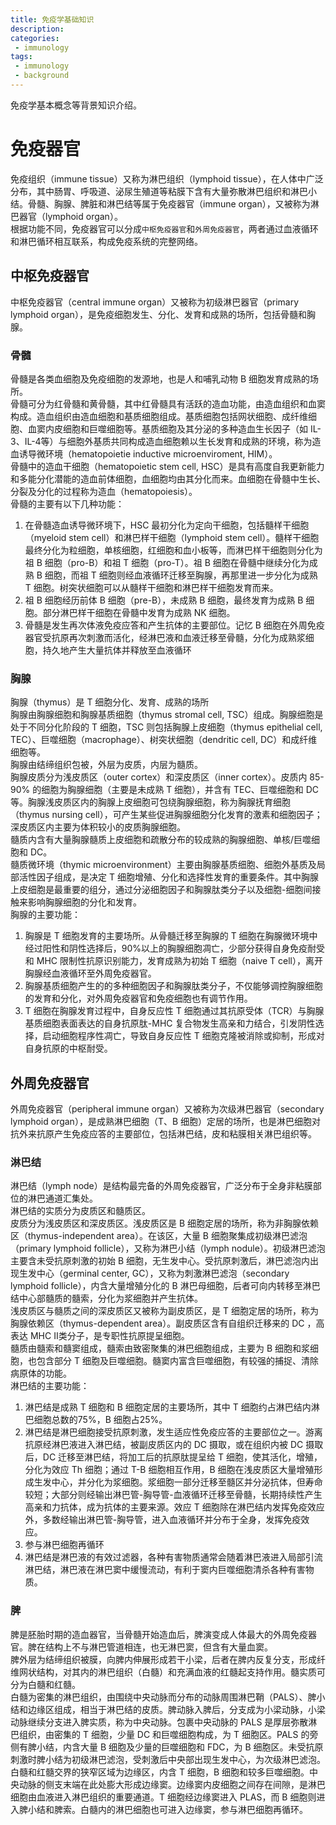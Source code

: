```yaml
---
title: 免疫学基础知识
description: 
categories:
 - immunology
tags:
 - immunology
 - background
---
```


免疫学基本概念等背景知识介绍。  

<!-- more -->

# 免疫器官
免疫组织（immune tissue）又称为淋巴组织（lymphoid tissue），在人体中广泛分布，其中肠胃、呼吸道、泌尿生殖道等粘膜下含有大量弥散淋巴组织和淋巴小结。骨髓、胸腺、脾脏和淋巴结等属于免疫器官（immune organ），又被称为淋巴器官（lymphoid organ）。  
根据功能不同，免疫器官可以分成`中枢免疫器官`和`外周免疫器官`，两者通过血液循环和淋巴循环相互联系，构成免疫系统的完整网络。  
  
## 中枢免疫器官
中枢免疫器官（central immune organ）又被称为初级淋巴器官（primary lymphoid organ），是免疫细胞发生、分化、发育和成熟的场所，包括骨髓和胸腺。  
  
### 骨髓 
骨髓是各类血细胞及免疫细胞的发源地，也是人和哺乳动物 B 细胞发育成熟的场所。  
骨髓可分为红骨髓和黄骨髓，其中红骨髓具有活跃的造血功能，由造血组织和血窦构成。造血组织由造血细胞和基质细胞组成。基质细胞包括网状细胞、成纤维细胞、血窦内皮细胞和巨噬细胞等。基质细胞及其分泌的多种造血生长因子（如 IL-3、IL-4等）与细胞外基质共同构成造血细胞赖以生长发育和成熟的环境，称为造血诱导微环境（hematopoietie inductive microenviroment, HIM）。  
骨髓中的造血干细胞（hematopoietic stem cell, HSC）是具有高度自我更新能力和多能分化潜能的造血前体细胞，血细胞均由其分化而来。血细胞在骨髓中生长、分裂及分化的过程称为造血（hematopoiesis）。  
骨髓的主要有以下几种功能：  
1. 在骨髓造血诱导微环境下，HSC 最初分化为定向干细胞，包括髓样干细胞（myeloid stem cell）和淋巴样干细胞（lymphoid stem cell）。髓样干细胞最终分化为粒细胞，单核细胞，红细胞和血小板等，而淋巴样干细胞则分化为祖 B 细胞（pro-B）和祖 T 细胞（pro-T）。祖 B 细胞在骨髓中继续分化为成熟 B 细胞，而祖 T 细胞则经血液循环迁移至胸腺，再那里进一步分化为成熟 T 细胞。树突状细胞可以从髓样干细胞和淋巴样干细胞发育而来。  
2. 祖 B 细胞经历前体 B 细胞（pre-B），未成熟 B 细胞，最终发育为成熟 B 细胞。部分淋巴样干细胞在骨髓中发育为成熟 NK 细胞。  
3. 骨髓是发生再次体液免疫应答和产生抗体的主要部位。记忆 B 细胞在外周免疫器官受抗原再次刺激而活化，经淋巴液和血液迁移至骨髓，分化为成熟浆细胞，持久地产生大量抗体并释放至血液循环  
  
### 胸腺  
胸腺（thymus）是 T 细胞分化、发育、成熟的场所  
胸腺由胸腺细胞和胸腺基质细胞（thymus stromal cell, TSC）组成。胸腺细胞是处于不同分化阶段的 T 细胞，TSC 则包括胸腺上皮细胞（thymus epithelial cell, TEC）、巨噬细胞（macrophage）、树突状细胞（dendritic cell, DC）和成纤维细胞等。  
胸腺由结缔组织包被，外层为皮质，内层为髓质。  
胸腺皮质分为浅皮质区（outer cortex）和深皮质区（inner cortex）。皮质内 85-90% 的细胞为胸腺细胞（主要是未成熟 T 细胞），并含有 TEC、巨噬细胞和 DC 等。胸腺浅皮质区内的胸腺上皮细胞可包绕胸腺细胞，称为胸腺抚育细胞（thymus nursing cell），可产生某些促进胸腺细胞分化发育的激素和细胞因子；深皮质区内主要为体积较小的皮质胸腺细胞。  
髓质内含有大量胸腺髓质上皮细胞和疏散分布的较成熟的胸腺细胞、单核/巨噬细胞和 DC。  
髓质微环境（thymic microenvironment）主要由胸腺基质细胞、细胞外基质及局部活性因子组成，是决定 T 细胞增殖、分化和选择性发育的重要条件。其中胸腺上皮细胞是最重要的组分，通过分泌细胞因子和胸腺肽类分子以及细胞-细胞间接触来影响胸腺细胞的分化和发育。  
胸腺的主要功能：  
1. 胸腺是 T 细胞发育的主要场所。从骨髓迁移至胸腺的 T 细胞在胸腺微环境中经过阳性和阴性选择后，90%以上的胸腺细胞凋亡，少部分获得自身免疫耐受和 MHC 限制性抗原识别能力，发育成熟为初始 T 细胞（naive T cell），离开胸腺经血液循环至外周免疫器官。  
2. 胸腺基质细胞产生的的多种细胞因子和胸腺肽类分子，不仅能够调控胸腺细胞的发育和分化，对外周免疫器官和免疫细胞也有调节作用。  
3. T 细胞在胸腺发育过程中，自身反应性 T 细胞通过其抗原受体（TCR）与胸腺基质细胞表面表达的自身抗原肽-MHC 复合物发生高亲和力结合，引发阴性选择，启动细胞程序性凋亡，导致自身反应性 T 细胞克隆被消除或抑制，形成对自身抗原的中枢耐受。  
  
## 外周免疫器官  
外周免疫器官（peripheral immune organ）又被称为次级淋巴器官（secondary lymphoid organ），是成熟淋巴细胞（T、B 细胞）定居的场所，也是淋巴细胞对抗外来抗原产生免疫应答的主要部位，包括淋巴结，皮和粘膜相关淋巴组织等。  
  
### 淋巴结  
淋巴结（lymph node）是结构最完备的外周免疫器官，广泛分布于全身非粘膜部位的淋巴通道汇集处。  
淋巴结的实质分为皮质区和髓质区。  
皮质分为浅皮质区和深皮质区。浅皮质区是 B 细胞定居的场所，称为非胸腺依赖区（thymus-independent area）。在该区，大量 B 细胞聚集成初级淋巴滤泡（primary lymphoid follicle），又称为淋巴小结（lymph nodule）。初级淋巴滤泡主要含未受抗原刺激的初始 B 细胞，无生发中心。受抗原刺激后，淋巴滤泡内出现生发中心（germinal center, GC），又称为刺激淋巴滤泡（secondary lymphoid follicle），内含大量增殖分化的 B 淋巴母细胞，后者可向内转移至淋巴结中心部髓质的髓索，分化为浆细胞并产生抗体。  
浅皮质区与髓质之间的深皮质区又被称为副皮质区，是 T 细胞定居的场所，称为胸腺依赖区（thymus-dependent area）。副皮质区含有自组织迁移来的 DC ，高表达 MHC Ⅱ类分子，是专职性抗原提呈细胞。  
髓质由髓索和髓窦组成，髓索由致密聚集的淋巴细胞组成，主要为 B 细胞和浆细胞，也包含部分 T 细胞及巨噬细胞。髓窦内富含巨噬细胞，有较强的捕捉、清除病原体的功能。  
淋巴结的主要功能：  
1. 淋巴结是成熟 T 细胞和 B 细胞定居的主要场所，其中 T 细胞约占淋巴结内淋巴细胞总数的75%，B 细胞占25%。  
2. 淋巴结是淋巴细胞接受抗原刺激，发生适应性免疫应答的主要部位之一。游离抗原经淋巴液进入淋巴结，被副皮质区内的 DC 摄取，或在组织内被 DC 摄取后，DC 迁移至淋巴结，将加工后的抗原肽提呈给 T 细胞，使其活化，增殖，分化为效应 Th 细胞；通过 T-B 细胞相互作用，B 细胞在浅皮质区大量增殖形成生发中心，并分化为浆细胞。浆细胞一部分迁移至髓区并分泌抗体，但寿命较短；大部分则经输出淋巴管-胸导管-血液循环迁移至骨髓，长期持续性产生高亲和力抗体，成为抗体的主要来源。效应 T 细胞除在淋巴结内发挥免疫效应外，多数经输出淋巴管-胸导管，进入血液循环并分布于全身，发挥免疫效应。  
3. 参与淋巴细胞再循环  
4. 淋巴结是淋巴液的有效过滤器，各种有害物质通常会随着淋巴液进入局部引流淋巴结，淋巴液在淋巴窦中缓慢流动，有利于窦内巨噬细胞清杀各种有害物质。  
  
### 脾  
脾是胚胎时期的造血器官，当骨髓开始造血后，脾演变成人体最大的外周免疫器官。脾在结构上不与淋巴管道相连，也无淋巴窦，但含有大量血窦。  
脾外层为结缔组织被膜，向脾内伸展形成若干小梁，后者在脾内反复分支，形成纤维网状结构，对其内的淋巴组织（白髓）和充满血液的红髓起支持作用。髓实质可分为白髓和红髓。  
白髓为密集的淋巴组织，由围绕中央动脉而分布的动脉周围淋巴鞘（PALS）、脾小结和边缘区组成，相当于淋巴结的皮质。脾动脉入脾后，分支成为小梁动脉，小梁动脉继续分支进入脾实质，称为中央动脉。包裹中央动脉的 PALS 是厚层弥散淋巴组织，由密集的 T 细胞，少量 DC 和巨噬细胞构成，为 T 细胞区。PALS 的旁侧有脾小结，内含大量 B 细胞及少量的巨噬细胞和 FDC，为 B 细胞区。未受抗原刺激时脾小结为初级淋巴滤泡，受刺激后中央部出现生发中心，为次级淋巴滤泡。  
白髓和红髓交界的狭窄区域为边缘区，内含 T 细胞，B 细胞和较多巨噬细胞。中央动脉的侧支末端在此处膨大形成边缘窦。边缘窦内皮细胞之间存在间隙，是淋巴细胞由血液进入淋巴组织的重要通道。T 细胞经边缘窦进入 PLAS，而 B 细胞则进入脾小结和脾索。白髓内的淋巴细胞也可进入边缘窦，参与淋巴细胞再循环。
